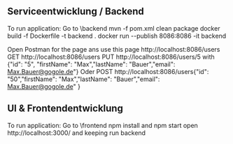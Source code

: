 ## Serviceentwicklung / Backend

To run application: 
Go to \backend
mvn -f pom.xml clean package
docker build -f Dockerfile -t backend .
docker run --publish 8086:8086 -it backend 

Open Postman for the page ans use this page http://localhost:8086/users
GET http://localhost:8086/users
PUT http://localhost:8086/users/5 with {"id": "5", "firstName": "Max","lastName": "Bauer","email": Max.Bauer@gogole.de"}
Oder POST  http://localhost:8086/users{"id": "50","firstName": "Max","lastName": "Bauer","email": Max.Bauer@gogole.de" }

## UI & Frontendentwicklung
To run application:
Go to \frontend
npm install and npm start
open http://localhost:3000/ and keeping run backend
